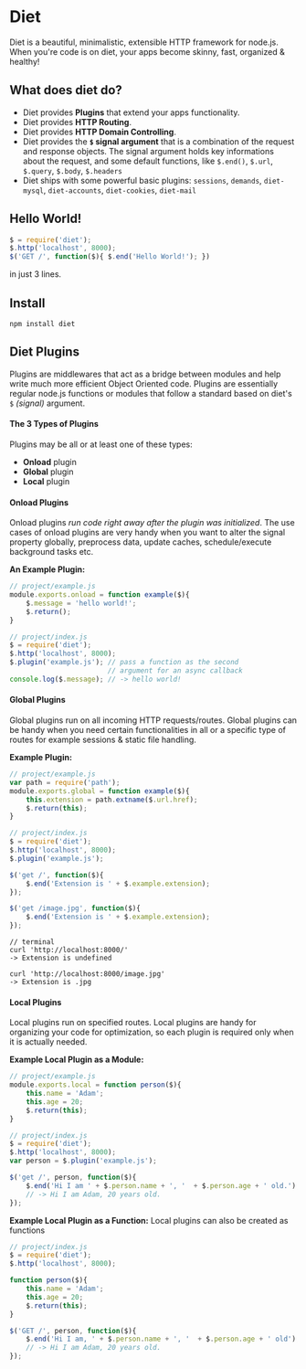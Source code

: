 # **Diet**
Diet is a beautiful, minimalistic, extensible HTTP framework for node.js. When you're code is on diet, your apps become skinny, fast, organized & healthy!

## **What does diet do?**

 - Diet provides **Plugins** that extend your apps functionality.
 - Diet provides **HTTP Routing**.
 - Diet provides **HTTP Domain Controlling**.
 - Diet provides the **`$` signal argument** that is a combination of the request and response objects. The signal argument holds key informations about the request, and some default functions, like `$.end()`, `$.url`, `$.query`, `$.body`, `$.headers`
 - Diet ships with some powerful basic plugins: `sessions`,  `demands`, `diet-mysql`, `diet-accounts`, `diet-cookies`, `diet-mail`


## **Hello World!**
```js
$ = require('diet');
$.http('localhost', 8000);
$('GET /', function($){ $.end('Hello World!'); })
```
in just 3 lines.

## **Install**
`npm install diet `

## **Diet Plugins**
Plugins are middlewares that act as a bridge between modules and help write much more efficient Object Oriented code. Plugins are essentially regular node.js functions or modules that follow a standard based on diet's `$` *(signal)* argument.

#### **The 3 Types of Plugins**
Plugins may be all or at least one of these types:

- **Onload** plugin
- **Global** plugin
- **Local** plugin
	
#### **Onload Plugins**
Onload plugins *run code right away after the plugin was initialized*. The use cases of onload plugins are very handy when you want to alter the signal property globally, preprocess data, update caches, schedule/execute background tasks etc.

**An Example Plugin:**
```js  
// project/example.js
module.exports.onload = function example($){ 
    $.message = 'hello world!';
    $.return();
}
```
```js
// project/index.js
$ = require('diet');    
$.http('localhost', 8000);
$.plugin('example.js'); // pass a function as the second
                        // argument for an async callback
console.log($.message); // -> hello world!
```
#### **Global Plugins**
Global plugins run on all incoming HTTP requests/routes. Global plugins can be handy when you need certain functionalities in all or a specific type of routes for example sessions & static file handling.

**Example Plugin:**
```js
// project/example.js
var path = require('path');
module.exports.global = function example($){
    this.extension = path.extname($.url.href);
    $.return(this);
}
```
```js
// project/index.js
$ = require('diet');
$.http('localhost', 8000);
$.plugin('example.js');

$('get /', function($){
    $.end('Extension is ' + $.example.extension);
});

$('get /image.jpg', function($){
    $.end('Extension is ' + $.example.extension);
});
```
```
// terminal
curl 'http://localhost:8000/'
-> Extension is undefined

curl 'http://localhost:8000/image.jpg'
-> Extension is .jpg
```

#### **Local Plugins**
Local plugins run on specified routes. Local plugins are handy for organizing your code for optimization, so each plugin is required only when it is actually needed.

**Example Local Plugin as a Module:**
```js
// project/example.js
module.exports.local = function person($){
    this.name = 'Adam';
    this.age = 20;
    $.return(this);
}
```
```js
// project/index.js
$ = require('diet');
$.http('localhost', 8000);
var person = $.plugin('example.js');

$('get /', person, function($){
    $.end('Hi I am ' + $.person.name + ', '  + $.person.age + ' old.');
    // -> Hi I am Adam, 20 years old.
});
```

**Example Local Plugin as a Function:**
Local plugins can also be created as functions
```js
// project/index.js
$ = require('diet');
$.http('localhost', 8000);

function person($){
    this.name = 'Adam';
    this.age = 20;
    $.return(this);
}

$('GET /', person, function($){
    $.end('Hi I am, ' + $.person.name + ', '  + $.person.age + ' old');
    // -> Hi I am Adam, 20 years old.
});
```


